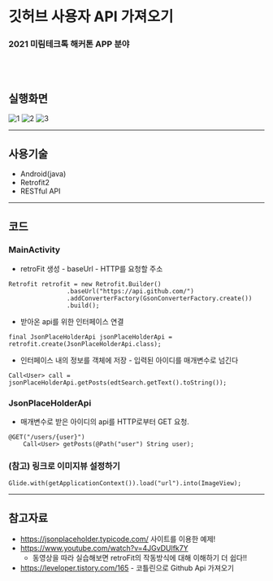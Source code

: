 깃허브 사용자 API 가져오기
====

### 2021 미림테크톡 해커톤 APP 분야

<br/><br/>

## 실행화면 
![1](https://user-images.githubusercontent.com/80630432/134389066-15a8a6f5-168b-41dd-92b1-9cbb276cee7e.jpg)
![2](https://user-images.githubusercontent.com/80630432/134389076-11261d6c-586f-4de0-996e-b083547f95c9.jpg)
![3](https://user-images.githubusercontent.com/80630432/134389081-208e181e-7a20-48cb-a155-3c287bed4c19.jpg)

<hr/>

## 사용기술
* Android(java)
* Retrofit2
* RESTful API      


<hr/>


## 코드
### MainActivity
* retroFit 생성 - baseUrl - HTTP를 요청할 주소

```
Retrofit retrofit = new Retrofit.Builder()
                .baseUrl("https://api.github.com/")
                .addConverterFactory(GsonConverterFactory.create())
                .build();
```

* 받아온 api를 위한 인터페이스 연결
```
final JsonPlaceHolderApi jsonPlaceHolderApi = retrofit.create(JsonPlaceHolderApi.class);
```

* 인터페이스 내의 정보를 객체에 저장 - 입력된 아이디를 매개변수로 넘긴다
```
Call<User> call = jsonPlaceHolderApi.getPosts(edtSearch.getText().toString());
```

### JsonPlaceHolderApi
* 매개변수로 받은 아이디의 api를 HTTP로부터 GET 요청.
```
@GET("/users/{user}")
    Call<User> getPosts(@Path("user") String user);
```

### (참고) 링크로 이미지뷰 설정하기
```
Glide.with(getApplicationContext()).load("url").into(ImageView);
```
<hr/>

## 참고자료
* https://jsonplaceholder.typicode.com/ 사이트를 이용한 예제!
* https://www.youtube.com/watch?v=4JGvDUlfk7Y
    * 동영상을 따라 실습해보면 retroFit의 작동방식에 대해 이해하기 더 쉽다!!
* https://leveloper.tistory.com/165 - 코틀린으로 Github Api 가져오기
